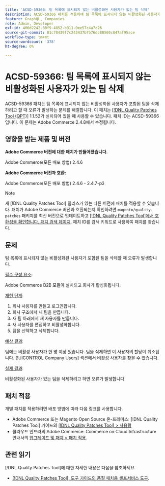 ```yaml
---
title: 'ACSD-59366: 팀 목록에 표시되지 않는 비활성화된 사용자가 있는 팀 삭제'
description: ACSD-59366 패치를 적용하여 팀 목록에 표시되지 않는 비활성화된 사용자가 포함된 팀을 삭제하려고 할 때 오류가 발생하는 Adobe Commerce 문제를 해결합니다.
feature: GraphQL, Companies
role: Admin, Developer
exl-id: 406d2242-38f9-4852-b311-0ee57c4a7c26
source-git-commit: 81c78439f7c243437b7b76dc80560c847af95ace
workflow-type: tm+mt
source-wordcount: '378'
ht-degree: 0%

---
```


# ACSD-59366: 팀 목록에 표시되지 않는 비활성화된 사용자가 있는 팀 삭제

ACSD-59366 패치는 팀 목록에 표시되지 않는 비활성화된 사용자가 포함된 팀을 삭제하려고 할 때 오류가 발생하는 문제를 해결합니다. 이 패치는 [[!DNL Quality Patches Tool (QPT)]](/help/tools/quality-patches-tool/quality-patches-tool-to-self-serve-quality-patches.md) 1.1.52가 설치되어 있을 때 사용할 수 있습니다. 패치 ID는 ACSD-59366입니다. 이 문제는 Adobe Commerce 2.4.8에서 수정됩니다.

## 영향을 받는 제품 및 버전

**Adobe Commerce 버전에 대한 패치가 만들어졌습니다.**

Adobe Commerce(모든 배포 방법) 2.4.6

**Adobe Commerce 버전과 호환:**

Adobe Commerce(모든 배포 방법) 2.4.6 - 2.4.7-p3

>[!NOTE]
>
>새 [!DNL Quality Patches Tool] 릴리스가 있는 다른 버전에 패치를 적용할 수 있습니다. 패치가 Adobe Commerce 버전과 호환되는지 확인하려면 `magento/quality-patches` 패키지를 최신 버전으로 업데이트하고 [[!DNL Quality Patches Tool]에서 호환성을 확인합니다. 패치 검색 페이지](https://experienceleague.adobe.com/tools/commerce-quality-patches/index.html?lang=ko). 패치 ID를 검색 키워드로 사용하여 패치를 찾습니다.

## 문제

팀 목록에 표시되지 않는 비활성화된 사용자가 포함된 팀을 삭제할 때 오류가 발생합니다.

<u>필수 구성 요소</u>:

Adobe Commerce B2B 모듈이 설치되고 회사가 활성화됩니다.

<u>재현 단계</u>:

1. 회사 사용자를 만들고 로그인합니다.
1. 회사 구조에서 새 팀을 만듭니다.
1. 새 팀 아래에서 새 사용자를 만듭니다.
1. 새 사용자를 편집하고 비활성화합니다.
1. 팀을 선택하고 삭제합니다.

<u>예상 결과</u>:

팀에는 비활성 사용자가 한 명 이상 있습니다. 팀을 삭제하면 이 사용자의 할당이 취소됩니다. [!UICONTROL Company Users] 섹션에서 비활성 사용자를 찾을 수 있습니다.

<u>실제 결과</u>:

비활성화된 사용자가 있는 팀을 삭제하려고 하면 오류가 발생합니다.

## 패치 적용

개별 패치를 적용하려면 배포 방법에 따라 다음 링크를 사용합니다.

* Adobe Commerce 또는 Magento Open Source 온-프레미스: [!DNL Quality Patches Tool] 가이드의 [[!DNL Quality Patches Tool] > 사용량](/help/tools/quality-patches-tool/usage.md)
* 클라우드 인프라의 Adobe Commerce: Commerce on Cloud Infrastructure 안내서의 [업그레이드 및 패치 > 패치 적용](https://experienceleague.adobe.com/docs/commerce-cloud-service/user-guide/develop/upgrade/apply-patches.html?lang=ko).

## 관련 읽기

[!DNL Quality Patches Tool]에 대한 자세한 내용은 다음을 참조하세요.

* [[!DNL Quality Patches Tool]: 도구 가이드의 품질 패치용 셀프서비스 도구](/help/tools/quality-patches-tool/quality-patches-tool-to-self-serve-quality-patches.md).

